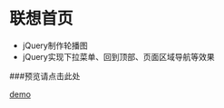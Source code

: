 联想首页
================================ 

* jQuery制作轮播图
* jQuery实现下拉菜单、回到顶部、页面区域导航等效果

###预览请点击此处

[demo](http://htmlpreview.github.com/?https://github.com/CathyFel/Lenovo_homePage/blob/master/lenovo.html)
